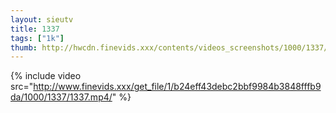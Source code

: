 ```yaml
--- 
layout: sieutv
title: 1337
tags: ["1k"]
thumb: http://hwcdn.finevids.xxx/contents/videos_screenshots/1000/1337/preview.mp4.jpg
---
```

{% include video src="http://www.finevids.xxx/get_file/1/b24eff43debc2bbf9984b3848fffb9da/1000/1337/1337.mp4/" %} 
